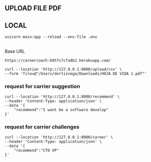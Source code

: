 ## UPLOAD FILE PDF

## LOCAL
```
uvicorn main:app --reload --env-file .env

```
##
Base URL 
```
https://careercoach-b957c7cfa4b2.herokuapp.com/
```

```
curl --location 'http://127.0.0.1:8000/upload/csv' \
--form 'file=@"/Users/dortizvega/Downloads/HOJA DE VIDA 1.pdf"'
```

### request for carrier suggestion
```
curl --location 'http://127.0.0.1:8000/recommend' \
--header 'Content-Type: application/json' \
--data '{
    "recommend":"I want be a software develop"
}'
```


### request for carrier challenges
```
curl --location 'http://127.0.0.1:8000/career' \
--header 'Content-Type: application/json' \
--data '{
    "recommend":"CTO VP"
}'
```